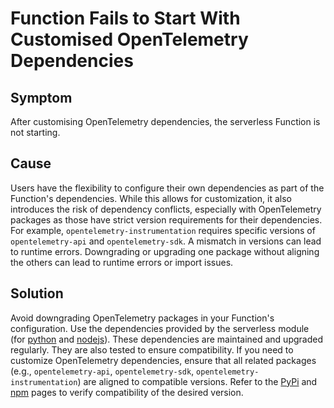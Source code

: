 # Function Fails to Start With Customised OpenTelemetry Dependencies

## Symptom

After customising OpenTelemetry dependencies, the serverless Function is not starting.

## Cause

Users have the flexibility to configure their own dependencies as part of the Function's dependencies. While this allows for customization, it also introduces the risk of dependency conflicts, especially with OpenTelemetry packages as those have strict version requirements for their dependencies. For example, `opentelemetry-instrumentation` requires specific versions of `opentelemetry-api` and `opentelemetry-sdk`. A mismatch in versions can lead to runtime errors.
Downgrading or upgrading one package without aligning the others can lead to runtime errors or import issues.


## Solution

Avoid downgrading OpenTelemetry packages in your Function's configuration. Use the dependencies provided by the serverless module (for [python](https://raw.githubusercontent.com/kyma-project/serverless/refs/heads/main/components/runtimes/python/python312/requirements.txt) and [nodejs](https://raw.githubusercontent.com/kyma-project/serverless/refs/heads/main/components/runtimes/nodejs/nodejs22/package.json)). These dependencies are maintained and upgraded regularly. They are also tested to ensure compatibility. If you need to customize OpenTelemetry dependencies, ensure that all related packages (e.g., `opentelemetry-api`, `opentelemetry-sdk`, `opentelemetry-instrumentation`) are aligned to compatible versions. Refer to the [PyPi](https://pypi.org/) and [npm](https://www.npmjs.com/) pages to verify compatibility of the desired version.